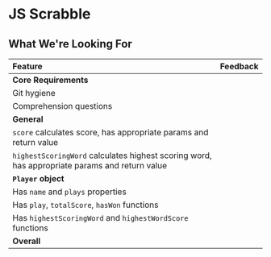 # JS Scrabble
## What We're Looking For

Feature | Feedback
:------------- | :-------------
**Core Requirements** | 
Git hygiene | 
Comprehension questions | 
**General** | 
`score` calculates score, has appropriate params and return value | 
`highestScoringWord` calculates highest scoring word, has appropriate params and return value | 
**`Player` object** | 
Has `name` and `plays` properties | 
Has `play`, `totalScore`, `hasWon` functions | 
Has `highestScoringWord` and `highestWordScore` functions | 
**Overall** | 
